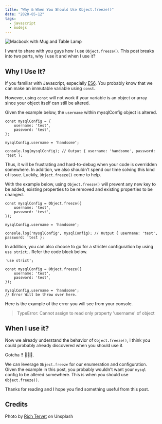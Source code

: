 ```yaml
---
title: "Why & When You Should Use Object.freeze()"
date: "2020-05-12"
tags:
  - javascript
  - nodejs
---
```


![Macbook with Mug and Table Lamp](https://images.unsplash.com/photo-1526040652367-ac003a0475fe?ixlib=rb-1.2.1&ixid=eyJhcHBfaWQiOjEyMDd9&auto=format&fit=crop&w=1650&q=80)

I want to share with you guys how I use `Object.freeze()`. This post breaks into two parts, why I use it and when I use it?

## Why I Use It?

If you familiar with Javascript, especially [ES6](http://es6-features.org/#Constants). You probably know that we can make an immutable variable using `const`. 

However, using `const` will not work if your variable is an object or array since your object itself can still be altered.

Given the example below, the `username` within mysqlConfig object is altered.

```
const mysqlConfig = {
    username: 'test',
    password: 'test',
};

mysqlConfig.username = 'handsome';

console.log(mysqlConfig); // Output { username: 'handsome', password: 'test };
```

Thus, it will be frustrating and hard-to-debug when your code is overridden somewhere. In addition, we also shouldn't spend our time solving this kind of issue. Luckily, `Object.freeze()` come to help.

With the example below, using `Object.freeze()` will prevent any new key to be added, existing properties to be removed and existing properties to be changed.

```
const mysqlConfig = Object.freeze({
    username: 'test',
    password: 'test',
});

mysqlConfig.username = 'handsome';

console.log('mysqlConfig', mysqlConfig); // Output { username: 'test', password: 'test };
```

In addition, you can also choose to go for a stricter configuration by using `use strict;`. Refer the code block below.

```
'use strict';

const mysqlConfig = Object.freeze({
    username: 'test',
    password: 'test',
});

mysqlConfig.username = 'handsome';
// Error Will be throw over here.
```

Here is the example of the error you will see from your console.

> TypeError: Cannot assign to read only property 'username' of object

## When I use it?

Now we already understand the behavior of `Object.freeze()`, I think you could probably already discovered when you should use it.

Gotcha !!  🎉🎉🎉.

We can leverage `Object.freeze` for our enumeration and configuration. Given the example in this post, you probably wouldn't want your `mysql` config to be altered somewhere. This is when you should use `Object.freeze()`.

Thanks for reading and I hope you find something useful from this post.

## Credits

Photo by [Rich Tervet](https://unsplash.com/@richtervet?utm_source=unsplash&utm_medium=referral&utm_content=creditCopyText) on Unsplash